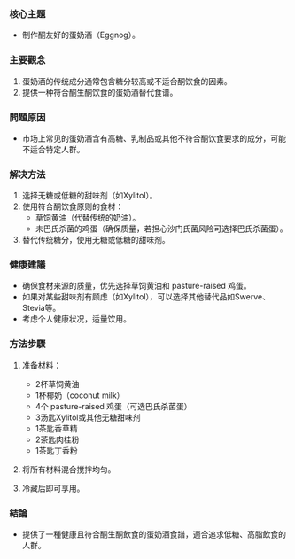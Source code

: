 ### 核心主題
- 制作酮友好的蛋奶酒（Eggnog）。

### 主要觀念
1. 蛋奶酒的传统成分通常包含糖分较高或不适合酮饮食的因素。
2. 提供一种符合酮生酮饮食的蛋奶酒替代食谱。

### 問題原因
- 市场上常见的蛋奶酒含有高糖、乳制品或其他不符合酮饮食要求的成分，可能不适合特定人群。

### 解决方法
1. 选择无糖或低糖的甜味剂（如Xylitol）。
2. 使用符合酮饮食原则的食材：
   - 草饲黄油（代替传统的奶油）。
   - 未巴氏杀菌的鸡蛋（确保质量，若担心沙门氏菌风险可选择巴氏杀菌蛋）。
3. 替代传统糖分，使用无糖或低糖的甜味剂。

### 健康建議
- 确保食材来源的质量，优先选择草饲黄油和 pasture-raised 鸡蛋。
- 如果对某些甜味剂有顾虑（如Xylitol），可以选择其他替代品如Swerve、Stevia等。
- 考虑个人健康状况，适量饮用。

### 方法步驟
1. 准备材料：
   - 2杯草饲黄油
   - 1杯椰奶（coconut milk）
   - 4个 pasture-raised 鸡蛋（可选巴氏杀菌蛋）
   - 3汤匙Xylitol或其他无糖甜味剂
   - 1茶匙香草精
   - 2茶匙肉桂粉
   - 1茶匙丁香粉

2. 将所有材料混合搅拌均匀。

3. 冷藏后即可享用。

### 結論
- 提供了一種健康且符合酮生酮飲食的蛋奶酒食譜，適合追求低糖、高脂飲食的人群。